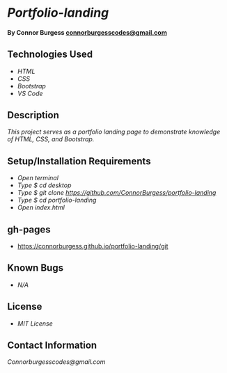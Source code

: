 # _Portfolio-landing_

#### By Connor Burgess <connorburgesscodes@gmail.com> 

## Technologies Used

* _HTML_ 
* _CSS_
* _Bootstrap_
* _VS Code_


## Description

_This project serves as a portfolio landing page to demonstrate knowledge of HTML, CSS, and Bootstrap._


## Setup/Installation Requirements
* _Open terminal_
* _Type $ cd desktop_
* _Type $ git clone https://github.com/ConnorBurgess/portfolio-landing_
* _Type $ cd portfolio-landing_
* _Open index.html_

## gh-pages
* https://connorburgess.github.io/portfolio-landing/git

## Known Bugs

* _N/A_

## License

* _MIT License_

## Contact Information

_Connorburgesscodes@gmail.com_